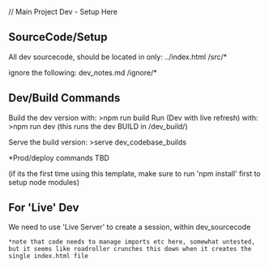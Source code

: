 // Main Project Dev - Setup Here

## SourceCode/Setup

All dev sourcecode, should be located in only:
    ../index.html
    /src/*

ignore the following:
    dev_notes.md
    /ignore/*

## Dev/Build Commands

Build the dev version with: >npm run build
Run (Dev with live refresh) with: >npm run dev
    (this runs the dev BUILD in /dev_build/)

Serve the build version: >serve dev_codebase_builds

*Prod/deploy commands TBD

(if its the first time using this template, make sure to run 'npm install' first to setup node modules)

## For 'Live' Dev

We need to use 'Live Server' to create a session, within dev_sourcecode
    
    *note that code needs to manage imports etc here, somewhat untested, but it seems like roadroller crunches this down when it creates the single index.html file 